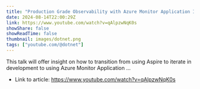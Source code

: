 ```yaml
---
title: "Production Grade Observability with Azure Monitor Application Insights"
date: 2024-08-14T22:00:29Z
link: https://www.youtube.com/watch?v=qAlpzwNqK0s
showShare: false
showReadTime: false
thumbnail: images/dotnet.png
tags: ["youtube.com/@dotnet"]
---
```

This talk will offer insight on how to transition from using Aspire to iterate in development to using Azure Monitor Application ...

- Link to article: https://www.youtube.com/watch?v=qAlpzwNqK0s